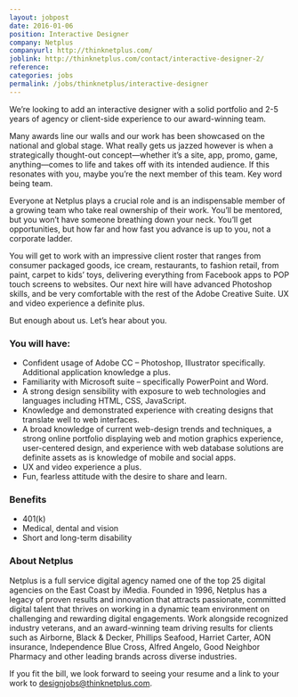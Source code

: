 ```yaml
---
layout: jobpost
date: 2016-01-06
position: Interactive Designer
company: Netplus
companyurl: http://thinknetplus.com/
joblink: http://thinknetplus.com/contact/interactive-designer-2/
reference:
categories: jobs
permalink: /jobs/thinknetplus/interactive-designer
---
```


We’re looking to add an interactive designer with a solid portfolio and 2-5 years of agency or client-side experience to our award-winning team.

Many awards line our walls and our work has been showcased on the national and global stage. What really gets us jazzed however is when a strategically thought-out concept—whether it’s a site, app, promo, game, anything—comes to life and takes off with its intended audience. If this resonates with you, maybe you’re the next member of this team. Key word being team.

Everyone at Netplus plays a crucial role and is an indispensable member of a growing team who take real ownership of their work. You’ll be mentored, but you won’t have someone breathing down your neck. You’ll get opportunities, but how far and how fast you advance is up to you, not a corporate ladder.

You will get to work with an impressive client roster that ranges from consumer packaged goods, ice cream, restaurants, to fashion retail, from paint, carpet to kids’ toys, delivering everything from Facebook apps to POP touch screens to websites.  Our next hire will have advanced Photoshop skills, and be very comfortable with the rest of the Adobe Creative Suite. UX and video experience a definite plus.

But enough about us. Let’s hear about you.

### You will have:

* Confident usage of Adobe CC – Photoshop, Illustrator specifically. Additional application knowledge a plus.
* Familiarity with Microsoft suite – specifically PowerPoint and Word.
* A strong design sensibility with exposure to web technologies and languages including HTML, CSS, JavaScript.
* Knowledge and demonstrated experience with creating designs that translate well to web interfaces.
* A broad knowledge of current web-design trends and techniques, a strong online portfolio displaying web and motion graphics experience, user-centered design, and experience with web database solutions are definite assets as is knowledge of mobile and social apps.
* UX and video experience a plus.
* Fun, fearless attitude with the desire to share and learn.

### Benefits

* 401(k)
* Medical, dental and vision
* Short and long-term disability

### About Netplus

Netplus is a full service digital agency named one of the top 25 digital agencies on the East Coast by iMedia. Founded in 1996, Netplus has a legacy of proven results and innovation that attracts passionate, committed digital talent that thrives on working in a dynamic team environment on challenging and rewarding digital engagements. Work alongside recognized industry veterans, and an award-winning team driving results for clients such as Airborne, Black & Decker, Phillips Seafood, Harriet Carter, AON insurance, Independence Blue Cross, Alfred Angelo, Good Neighbor Pharmacy and other leading brands across diverse industries.

If you fit the bill, we look forward to seeing your resume and a link to your work to <a href="mailto:designjobs@thinknetplus.com">designjobs@thinknetplus.com</a>.